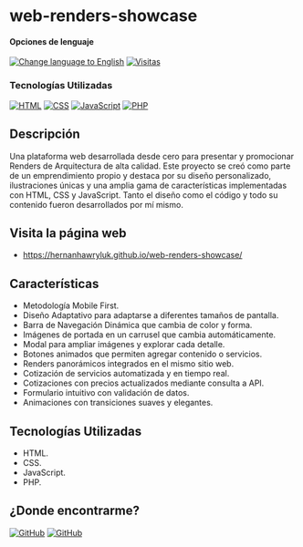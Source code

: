 # web-renders-showcase

<div>
<h4>Opciones de lenguaje</h4>
  <a href="https://github.com/hernanhawryluk/web-renders-showcase/blob/main/README.md"><img alt="Change language to English" src="https://img.shields.io/badge/language-english-yellow.svg"></a>
  <a href="#"><img alt="Visitas" src="https://visitor-badge.laobi.icu/badge?page_id=hernanhawryluk.web-renders-showcase"></a>
</div>
<div>
  <h3>Tecnologías Utilizadas</h3>
  <a href="#"><img alt="HTML" src="https://img.shields.io/badge/HTML-5.0-blue?logo=html5"></a>
  <a href="#"><img alt="CSS" src="https://img.shields.io/badge/CSS-CSS3-blue?logo=css3"></a>
  <a href="#"><img alt="JavaScript" src="https://img.shields.io/badge/JavaScript-2020-blue?logo=javascript"></a>
  <a href="#"><img alt="PHP" src="https://img.shields.io/badge/PHP-8.1-blue?logo=php"></a>
</div>

## Descripción

Una plataforma web desarrollada desde cero para presentar y promocionar Renders de Arquitectura de alta calidad. Este proyecto se creó como parte de un emprendimiento propio y destaca por su diseño personalizado, ilustraciones únicas y una amplia gama de características implementadas con HTML, CSS y JavaScript. Tanto el diseño como el código y todo su contenido fueron desarrollados por mí mismo.

## Visita la página web

- https://hernanhawryluk.github.io/web-renders-showcase/

## Características

- Metodología Mobile First.
- Diseño Adaptativo para adaptarse a diferentes tamaños de pantalla.
- Barra de Navegación Dinámica que cambia de color y forma.
- Imágenes de portada en un carrusel que cambia automáticamente.
- Modal para ampliar imágenes y explorar cada detalle.
- Botones animados que permiten agregar contenido o servicios.
- Renders panorámicos integrados en el mismo sitio web.
- Cotización de servicios automatizada y en tiempo real.
- Cotizaciones con precios actualizados mediante consulta a API.
- Formulario intuitivo con validación de datos.
- Animaciones con transiciones suaves y elegantes.

## Tecnologías Utilizadas

- HTML.
- CSS.
- JavaScript.
- PHP.

## ¿Donde encontrarme?

<div>
  <a href="https://github.com/hernanhawryluk"><img alt="GitHub" src="https://img.shields.io/badge/GitHub-grey?style=for-the-badge&logo=github"></a>
  <a href="https://www.linkedin.com/in/hernan-hawryluk"><img alt="GitHub" src="https://img.shields.io/badge/LinkedIn-blue?style=for-the-badge&logo=linkedin"></a>
</div>
